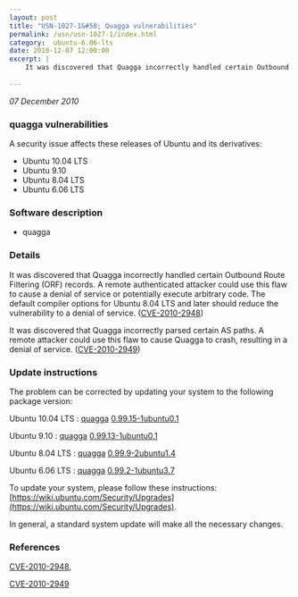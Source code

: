 ```yaml
---
layout: post
title: "USN-1027-1&#58; Quagga vulnerabilities"
permalink: /usn/usn-1027-1/index.html
category:  ubuntu-6.06-lts
date: 2010-12-07 12:00:00
excerpt: |
    It was discovered that Quagga incorrectly handled certain Outbound Route Filtering (ORF) records. A remote authenticated attacker could use this flaw to cause a denial of service or potentially execute arbitrary code. The default compiler options for Ubuntu 8.04 LTS and later should reduce the vulnerability to a denial of service. ([CVE-2010-2948](http://people.ubuntu.com/~ubuntu-security/cve/CVE-2010-2948))
    
--- 
```

 
 

*07 December 2010*

### quagga vulnerabilities

A security issue affects these releases of Ubuntu and its derivatives:

* Ubuntu 10.04 LTS
* Ubuntu 9.10
* Ubuntu 8.04 LTS
* Ubuntu 6.06 LTS

### Software description

* quagga 

### Details

It was discovered that Quagga incorrectly handled certain Outbound Route Filtering (ORF) records. A remote authenticated attacker could use this flaw to cause a denial of service or potentially execute arbitrary code. The default compiler options for Ubuntu 8.04 LTS and later should reduce the vulnerability to a denial of service. ([CVE-2010-2948](http://people.ubuntu.com/~ubuntu-security/cve/CVE-2010-2948))

It was discovered that Quagga incorrectly parsed certain AS paths. A remote attacker could use this flaw to cause Quagga to crash, resulting in a denial of service. ([CVE-2010-2949](http://people.ubuntu.com/~ubuntu-security/cve/CVE-2010-2949)) 

### Update instructions

The problem can be corrected by updating your system to the following package version:

Ubuntu 10.04 LTS
 : [quagga](https://launchpad.net/ubuntu/+source/quagga) <span> [0.99.15-1ubuntu0.1](https://launchpad.net/ubuntu/+source/quagga/0.99.15-1ubuntu0.1) </span> 

Ubuntu 9.10
 : [quagga](https://launchpad.net/ubuntu/+source/quagga) <span> [0.99.13-1ubuntu0.1](https://launchpad.net/ubuntu/+source/quagga/0.99.13-1ubuntu0.1) </span> 

Ubuntu 8.04 LTS
 : [quagga](https://launchpad.net/ubuntu/+source/quagga) <span> [0.99.9-2ubuntu1.4](https://launchpad.net/ubuntu/+source/quagga/0.99.9-2ubuntu1.4) </span> 

Ubuntu 6.06 LTS
 : [quagga](https://launchpad.net/ubuntu/+source/quagga) <span> [0.99.2-1ubuntu3.7](https://launchpad.net/ubuntu/+source/quagga/0.99.2-1ubuntu3.7) </span> 

To update your system, please follow these instructions: [https://wiki.ubuntu.com/Security/Upgrades](https://wiki.ubuntu.com/Security/Upgrades).

In general, a standard system update will make all the necessary changes. 

### References

 
 [CVE-2010-2948](http://people.ubuntu.com/~ubuntu-security/cve/CVE-2010-2948), 

 [CVE-2010-2949](http://people.ubuntu.com/~ubuntu-security/cve/CVE-2010-2949)
 

